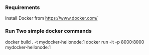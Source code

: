 ### Requirements
Install Docker from https://www.docker.com/

### Run Two simple docker commands
docker build . -t mydocker-hellonode:1
docker run -it -p 8000:8000 mydocker-hellonode:1


